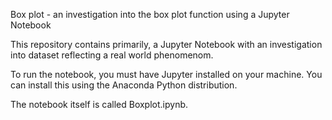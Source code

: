 Box plot - an investigation into the box plot function using a Jupyter Notebook

This repository contains primarily, a Jupyter Notebook with an investigation into dataset reflecting a real world phenomenom.

To run the notebook, you must have Jupyter installed on your machine. You can install this using the Anaconda Python distribution.

The notebook itself is called Boxplot.ipynb.
